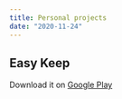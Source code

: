 ```yaml
---
title: Personal projects
date: "2020-11-24"
---
```


Easy Keep
---------

Download it on [Google Play][app]

[app]: https://play.google.com/store/apps/details?id=net.honhattan.easykeep